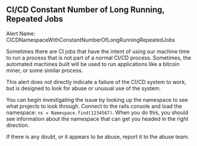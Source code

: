 ## CI/CD Constant Number of Long Running, Repeated Jobs
Alert Name: CICDNamespaceWithConstantNumberOfLongRunningRepeatedJobs

Sometimes there are CI jobs that have the intent of using our machine time to run a process that is not part of a normal CI/CD process. Sometimes, the automated machines built will be used to run applications like a bitcoin miner, or some similar process.

This alert does not directly indicate a failure of the CI/CD system to work, but is designed to look for abuse or unusual use of the system.

You can begin investigating the issue by looking up the namespace to see what projects to look through. Connect to the rails console and load the namespace: ```ns = Namespace.find(1234567)```. When you do this, you should see information about the namespace that can get you headed in the right direction.

If there is any doubt, or it appears to be abuse, report it to the abuse team.
